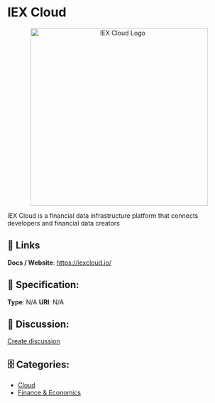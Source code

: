 # IEX Cloud
<p align="center">
    <img width="400" src="https://raw.githubusercontent.com/apis-list/apis-list/main/apis/iex-cloud/logo_256x256.png" alt="IEX Cloud Logo"/>
</p>

IEX Cloud is a financial data infrastructure platform that connects developers and financial data creators

##  🔗 Links
**Docs / Website**: https://iexcloud.io/

## 🧬 Specification:
**Type**:  N/A 
**URI**:  N/A 

## 💬 Discussion:
[Create discussion](https://github.com/apis-list/apis-list/discussions/new)

## 🗄️ Categories:
- [Cloud](https://github.com/apis-list/apis-list#cloud)
- [Finance & Economics](https://github.com/apis-list/apis-list#finance-and-economics)



